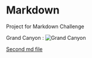 # Markdown
Project for Markdown Challenge

Grand Canyon : ![Grand Canyon ](https://www.nps.gov/grca/planyourvisit/images/0531fyp.jpg?maxwidth=650&autorotate=false)


[Second md file](second.md)

